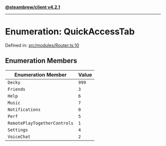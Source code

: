 [**@steambrew/client v4.2.1**](../README.md)

***

# Enumeration: QuickAccessTab

Defined in: [src/modules/Router.ts:10](https://github.com/SteamClientHomebrew/SDK/blob/main/typescript-packages/client/src/modules/Router.ts#L10)

## Enumeration Members

| Enumeration Member | Value |
| ------ | ------ |
| <a id="decky"></a> `Decky` | `999` |
| <a id="friends"></a> `Friends` | `3` |
| <a id="help"></a> `Help` | `6` |
| <a id="music"></a> `Music` | `7` |
| <a id="notifications"></a> `Notifications` | `0` |
| <a id="perf"></a> `Perf` | `5` |
| <a id="remoteplaytogethercontrols"></a> `RemotePlayTogetherControls` | `1` |
| <a id="settings"></a> `Settings` | `4` |
| <a id="voicechat"></a> `VoiceChat` | `2` |
